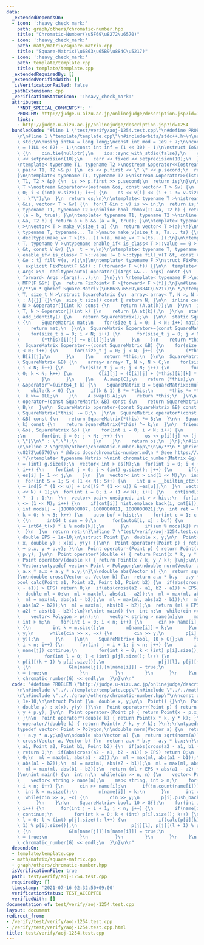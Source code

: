 ```yaml
---
data:
  _extendedDependsOn:
  - icon: ':heavy_check_mark:'
    path: graph/others/chromatic-number.hpp
    title: "Chromatic-Number(\u5F69\u8272\u6570)"
  - icon: ':heavy_check_mark:'
    path: math/matrix/square-matrix.cpp
    title: "Square-Matrix(\u6B63\u65B9\u884C\u5217)"
  - icon: ':heavy_check_mark:'
    path: template/template.cpp
    title: template/template.cpp
  _extendedRequiredBy: []
  _extendedVerifiedWith: []
  _isVerificationFailed: false
  _pathExtension: cpp
  _verificationStatusIcon: ':heavy_check_mark:'
  attributes:
    '*NOT_SPECIAL_COMMENTS*': ''
    PROBLEM: http://judge.u-aizu.ac.jp/onlinejudge/description.jsp?id=1254
    links:
    - http://judge.u-aizu.ac.jp/onlinejudge/description.jsp?id=1254
  bundledCode: "#line 1 \"test/verify/aoj-1254.test.cpp\"\n#define PROBLEM \"http://judge.u-aizu.ac.jp/onlinejudge/description.jsp?id=1254\"\
    \n\n#line 1 \"template/template.cpp\"\n#include<bits/stdc++.h>\n\nusing namespace\
    \ std;\n\nusing int64 = long long;\nconst int mod = 1e9 + 7;\n\nconst int64 infll\
    \ = (1LL << 62) - 1;\nconst int inf = (1 << 30) - 1;\n\nstruct IoSetup {\n  IoSetup()\
    \ {\n    cin.tie(nullptr);\n    ios::sync_with_stdio(false);\n    cout << fixed\
    \ << setprecision(10);\n    cerr << fixed << setprecision(10);\n  }\n} iosetup;\n\
    \ntemplate< typename T1, typename T2 >\nostream &operator<<(ostream &os, const\
    \ pair< T1, T2 >& p) {\n  os << p.first << \" \" << p.second;\n  return os;\n\
    }\n\ntemplate< typename T1, typename T2 >\nistream &operator>>(istream &is, pair<\
    \ T1, T2 > &p) {\n  is >> p.first >> p.second;\n  return is;\n}\n\ntemplate< typename\
    \ T >\nostream &operator<<(ostream &os, const vector< T > &v) {\n  for(int i =\
    \ 0; i < (int) v.size(); i++) {\n    os << v[i] << (i + 1 != v.size() ? \" \"\
    \ : \"\");\n  }\n  return os;\n}\n\ntemplate< typename T >\nistream &operator>>(istream\
    \ &is, vector< T > &v) {\n  for(T &in : v) is >> in;\n  return is;\n}\n\ntemplate<\
    \ typename T1, typename T2 >\ninline bool chmax(T1 &a, T2 b) { return a < b &&\
    \ (a = b, true); }\n\ntemplate< typename T1, typename T2 >\ninline bool chmin(T1\
    \ &a, T2 b) { return a > b && (a = b, true); }\n\ntemplate< typename T = int64\
    \ >\nvector< T > make_v(size_t a) {\n  return vector< T >(a);\n}\n\ntemplate<\
    \ typename T, typename... Ts >\nauto make_v(size_t a, Ts... ts) {\n  return vector<\
    \ decltype(make_v< T >(ts...)) >(a, make_v< T >(ts...));\n}\n\ntemplate< typename\
    \ T, typename V >\ntypename enable_if< is_class< T >::value == 0 >::type fill_v(T\
    \ &t, const V &v) {\n  t = v;\n}\n\ntemplate< typename T, typename V >\ntypename\
    \ enable_if< is_class< T >::value != 0 >::type fill_v(T &t, const V &v) {\n  for(auto\
    \ &e : t) fill_v(e, v);\n}\n\ntemplate< typename F >\nstruct FixPoint : F {\n\
    \  explicit FixPoint(F &&f) : F(forward< F >(f)) {}\n\n  template< typename...\
    \ Args >\n  decltype(auto) operator()(Args &&... args) const {\n    return F::operator()(*this,\
    \ forward< Args >(args)...);\n  }\n};\n \ntemplate< typename F >\ninline decltype(auto)\
    \ MFP(F &&f) {\n  return FixPoint< F >{forward< F >(f)};\n}\n#line 1 \"math/matrix/square-matrix.cpp\"\
    \n/**\n * @brief Square-Matrix(\u6B63\u65B9\u884C\u5217)\n */\ntemplate< class\
    \ T, size_t N >\nstruct SquareMatrix {\n  array< array< T, N >, N > A;\n\n  SquareMatrix()\
    \ : A{{}} {}\n\n  size_t size() const { return N; }\n\n  inline const array< T,\
    \ N > &operator[](int k) const {\n    return (A.at(k));\n  }\n\n  inline array<\
    \ T, N > &operator[](int k) {\n    return (A.at(k));\n  }\n\n  static SquareMatrix\
    \ add_identity() {\n    return SquareMatrix();\n  }\n\n  static SquareMatrix mul_identity()\
    \ {\n    SquareMatrix mat;\n    for(size_t i = 0; i < N; i++) mat[i][i] = 1;\n\
    \    return mat;\n  }\n\n  SquareMatrix &operator+=(const SquareMatrix &B) {\n\
    \    for(size_t i = 0; i < N; i++) {\n      for(size_t j = 0; j < N; j++) {\n\
    \        (*this)[i][j] += B[i][j];\n      }\n    }\n    return *this;\n  }\n\n\
    \  SquareMatrix &operator-=(const SquareMatrix &B) {\n    for(size_t i = 0; i\
    \ < N; i++) {\n      for(size_t j = 0; j < N; j++) {\n        (*this)[i][j] -=\
    \ B[i][j];\n      }\n    }\n    return *this;\n  }\n\n  SquareMatrix &operator*=(const\
    \ SquareMatrix &B) {\n    array< array< T, N >, N > C;\n    for(size_t i = 0;\
    \ i < N; i++) {\n      for(size_t j = 0; j < N; j++) {\n        for(size_t k =\
    \ 0; k < N; k++) {\n          C[i][j] = (C[i][j] + (*this)[i][k] * B[k][j]);\n\
    \        }\n      }\n    }\n    A.swap(C);\n    return (*this);\n  }\n\n  SquareMatrix\
    \ &operator^=(uint64_t k) {\n    SquareMatrix B = SquareMatrix::mul_identity();\n\
    \    while(k > 0) {\n      if(k & 1) B *= *this;\n      *this *= *this;\n    \
    \  k >>= 1LL;\n    }\n    A.swap(B.A);\n    return *this;\n  }\n\n  SquareMatrix\
    \ operator+(const SquareMatrix &B) const {\n    return SquareMatrix(*this) +=\
    \ B;\n  }\n\n  SquareMatrix operator-(const SquareMatrix &B) const {\n    return\
    \ SquareMatrix(*this) -= B;\n  }\n\n  SquareMatrix operator*(const SquareMatrix\
    \ &B) const {\n    return SquareMatrix(*this) *= B;\n  }\n\n  SquareMatrix operator^(uint64_t\
    \ k) const {\n    return SquareMatrix(*this) ^= k;\n  }\n\n  friend ostream &operator<<(ostream\
    \ &os, SquareMatrix &p) {\n    for(int i = 0; i < N; i++) {\n      os << \"[\"\
    ;\n      for(int j = 0; j < N; j++) {\n        os << p[i][j] << (j + 1 == N ?\
    \ \"]\\n\" : \",\");\n      }\n    }\n    return os;\n  }\n};\n#line 5 \"test/verify/aoj-1254.test.cpp\"\
    \n\n#line 2 \"graph/others/chromatic-number.hpp\"\n\n/**\n * @brief Chromatic-Number(\u5F69\
    \u8272\u6570)\n * @docs docs/chromatic-number.md\n * @see https://www.slideshare.net/wata_orz/ss-12131479\n\
    \ */\ntemplate< typename Matrix >\nint chromatic_number(Matrix &g) {\n  int N\
    \ = (int) g.size();\n  vector< int > es(N);\n  for(int i = 0; i < (int) g.size();\
    \ i++) {\n    for(int j = 0; j < (int) g.size(); j++) {\n      if(g[i][j] != 0)\
    \ es[i] |= 1 << j;\n    }\n  }\n  vector< int > ind(1 << N);\n  ind[0] = 1;\n\
    \  for(int S = 1; S < (1 << N); S++) {\n    int u = __builtin_ctz(S);\n    ind[S]\
    \ = ind[S ^ (1 << u)] + ind[(S ^ (1 << u)) & ~es[u]];\n  }\n  vector< int > cnt((1\
    \ << N) + 1);\n  for(int i = 0; i < (1 << N); i++) {\n    cnt[ind[i]] += __builtin_parity(i)\
    \ ? -1 : 1;\n  }\n  vector< pair< unsigned, int > > hist;\n  for(int i = 1; i\
    \ <= (1 << N); i++) {\n    if(cnt[i]) hist.emplace_back(i, cnt[i]);\n  }\n  constexpr\
    \ int mods[] = {1000000007, 1000000011, 1000000021};\n  int ret = N;\n  for(int\
    \ k = 0; k < 3; k++) {\n    auto buf = hist;\n    for(int c = 1; c < ret; c++)\
    \ {\n      int64_t sum = 0;\n      for(auto&[i, x] : buf) {\n        sum += (x\
    \ = int64_t(x) * i % mods[k]);\n      }\n      if(sum % mods[k]) ret = c;\n  \
    \  }\n  }\n  return ret;\n}\n#line 7 \"test/verify/aoj-1254.test.cpp\"\n\nconst\
    \ double EPS = 1e-10;\n\nstruct Point {\n  double x, y;\n\n  Point() {}\n\n  Point(double\
    \ x, double y) : x(x), y(y) {}\n\n  Point operator+(Point p) { return Point(x\
    \ + p.x, y + p.y); }\n\n  Point operator-(Point p) { return Point(x - p.x, y -\
    \ p.y); }\n\n  Point operator*(double k) { return Point(x * k, y * k); }\n\n \
    \ Point operator/(double k) { return Point(x / k, y / k); }\n};\n\ntypedef Point\
    \ Vector;\ntypedef vector< Point > Polygon;\n\ndouble norm(Vector a) {\n  return\
    \ a.x * a.x + a.y * a.y;\n}\n\ndouble abs(Vector a) {\n  return sqrt(norm(a));\n\
    }\n\ndouble cross(Vector a, Vector b) {\n  return a.x * b.y - a.y * b.x;\n}\n\n\
    bool calc(Point a1, Point a2, Point b1, Point b2) {\n  if(abs(cross(a2 - a1, b1\
    \ - a1)) > EPS) return 0;\n  if(abs(cross(a2 - a1, b2 - a1)) > EPS) return 0;\n\
    \  double ml = 0;\n  ml = max(ml, abs(a1 - a2));\n  ml = max(ml, abs(a1 - b1));\n\
    \  ml = max(ml, abs(a1 - b2));\n  ml = max(ml, abs(a2 - b1));\n  ml = max(ml,\
    \ abs(a2 - b2));\n  ml = max(ml, abs(b1 - b2));\n  return (ml + EPS < abs(a1 -\
    \ a2) + abs(b1 - b2));\n}\n\nint main() {\n  int n;\n  while(cin >> n, n) {\n\
    \    vector< Polygon > p(n);\n    vector< string > name(n);\n    map< string,\
    \ int > m;\n    for(int i = 0; i < n; i++) {\n      cin >> name[i];\n      if(!m.count(name[i]))\
    \ {\n        int k = m.size();\n        m[name[i]] = k;\n      }\n      int x,\
    \ y;\n      while(cin >> x, ~x) {\n        cin >> y;\n        p[i].push_back(Point(x,\
    \ y));\n      }\n    }\n\n    SquareMatrix< bool, 10 > G{};\n    for(int i = 0;\
    \ i < n; i++) {\n      for(int j = i + 1; j < n; j++) {\n        if(name[i] ==\
    \ name[j]) continue;\n        for(int k = 0; k < (int) p[i].size(); k++) {\n \
    \         for(int l = 0; l < (int) p[j].size(); l++) {\n            if(calc(p[i][k],\
    \ p[i][(k + 1) % p[i].size()],\n                    p[j][l], p[j][(l + 1) % p[j].size()]))\
    \ {\n              G[m[name[j]]][m[name[i]]] = true;\n              G[m[name[i]]][m[name[j]]]\
    \ = true;\n            }\n          }\n        }\n      }\n    }\n    cout <<\
    \ chromatic_number(G) << endl;\n  }\n}\n\n"
  code: "#define PROBLEM \"http://judge.u-aizu.ac.jp/onlinejudge/description.jsp?id=1254\"\
    \n\n#include \"../../template/template.cpp\"\n#include \"../../math/matrix/square-matrix.cpp\"\
    \n\n#include \"../../graph/others/chromatic-number.hpp\"\n\nconst double EPS =\
    \ 1e-10;\n\nstruct Point {\n  double x, y;\n\n  Point() {}\n\n  Point(double x,\
    \ double y) : x(x), y(y) {}\n\n  Point operator+(Point p) { return Point(x + p.x,\
    \ y + p.y); }\n\n  Point operator-(Point p) { return Point(x - p.x, y - p.y);\
    \ }\n\n  Point operator*(double k) { return Point(x * k, y * k); }\n\n  Point\
    \ operator/(double k) { return Point(x / k, y / k); }\n};\n\ntypedef Point Vector;\n\
    typedef vector< Point > Polygon;\n\ndouble norm(Vector a) {\n  return a.x * a.x\
    \ + a.y * a.y;\n}\n\ndouble abs(Vector a) {\n  return sqrt(norm(a));\n}\n\ndouble\
    \ cross(Vector a, Vector b) {\n  return a.x * b.y - a.y * b.x;\n}\n\nbool calc(Point\
    \ a1, Point a2, Point b1, Point b2) {\n  if(abs(cross(a2 - a1, b1 - a1)) > EPS)\
    \ return 0;\n  if(abs(cross(a2 - a1, b2 - a1)) > EPS) return 0;\n  double ml =\
    \ 0;\n  ml = max(ml, abs(a1 - a2));\n  ml = max(ml, abs(a1 - b1));\n  ml = max(ml,\
    \ abs(a1 - b2));\n  ml = max(ml, abs(a2 - b1));\n  ml = max(ml, abs(a2 - b2));\n\
    \  ml = max(ml, abs(b1 - b2));\n  return (ml + EPS < abs(a1 - a2) + abs(b1 - b2));\n\
    }\n\nint main() {\n  int n;\n  while(cin >> n, n) {\n    vector< Polygon > p(n);\n\
    \    vector< string > name(n);\n    map< string, int > m;\n    for(int i = 0;\
    \ i < n; i++) {\n      cin >> name[i];\n      if(!m.count(name[i])) {\n      \
    \  int k = m.size();\n        m[name[i]] = k;\n      }\n      int x, y;\n    \
    \  while(cin >> x, ~x) {\n        cin >> y;\n        p[i].push_back(Point(x, y));\n\
    \      }\n    }\n\n    SquareMatrix< bool, 10 > G{};\n    for(int i = 0; i < n;\
    \ i++) {\n      for(int j = i + 1; j < n; j++) {\n        if(name[i] == name[j])\
    \ continue;\n        for(int k = 0; k < (int) p[i].size(); k++) {\n          for(int\
    \ l = 0; l < (int) p[j].size(); l++) {\n            if(calc(p[i][k], p[i][(k +\
    \ 1) % p[i].size()],\n                    p[j][l], p[j][(l + 1) % p[j].size()]))\
    \ {\n              G[m[name[j]]][m[name[i]]] = true;\n              G[m[name[i]]][m[name[j]]]\
    \ = true;\n            }\n          }\n        }\n      }\n    }\n    cout <<\
    \ chromatic_number(G) << endl;\n  }\n}\n\n"
  dependsOn:
  - template/template.cpp
  - math/matrix/square-matrix.cpp
  - graph/others/chromatic-number.hpp
  isVerificationFile: true
  path: test/verify/aoj-1254.test.cpp
  requiredBy: []
  timestamp: '2021-07-16 02:32:50+09:00'
  verificationStatus: TEST_ACCEPTED
  verifiedWith: []
documentation_of: test/verify/aoj-1254.test.cpp
layout: document
redirect_from:
- /verify/test/verify/aoj-1254.test.cpp
- /verify/test/verify/aoj-1254.test.cpp.html
title: test/verify/aoj-1254.test.cpp
---
```

